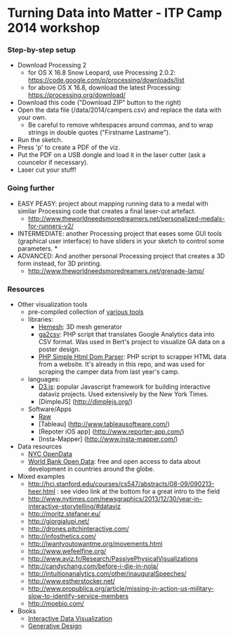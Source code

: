 # Turning Data into Matter - ITP Camp 2014 workshop

### Step-by-step setup

* Download Processing 2
  * for OS X 16.8 Snow Leopard, use Processing 2.0.2: https://code.google.com/p/processing/downloads/list
  * for above OS X 16.8, download the latest Processing: https://processing.org/download/
* Download this code ("Download ZIP" button to the right)
* Open the data file (/data/2014/campers.csv) and replace the data with your own. 
  * Be careful to remove whitespaces around commas, and to wrap strings in double quotes ("Firstname Lastname").
* Run the sketch.
* Press 'p' to create a PDF of the viz.
* Put the PDF on a USB dongle and load it in the laser cutter (ask a councelor if necessary).
* Laser cut your stuff!

### Going further

* EASY PEASY: project about mapping running data to a medal with similar Processing code that creates a final laser-cut artefact.
  * http://www.theworldneedsmoredreamers.net/personalized-medals-for-runners-v2/
* INTERMEDIATE: another Processing project that eases some GUI tools (graphical user interface) to have sliders in your sketch to control some parameters.
  * 
* ADVANCED: And another personal Processing project that creates a 3D form instead, for 3D printing.
  * http://www.theworldneedsmoredreamers.net/grenade-lamp/

### Resources

* Other visualization tools
  * pre-compiled collection of [various tools](http://selection.datavisualization.ch/)
  * libraries:
    * [Hemesh](http://www.creativeapplications.net/processing/hemesh-and-hemeshgui-processing/): 3D mesh generator
    * [ga2csv](https://github.com/bertbalcaen/ga2csv): PHP script that translates Google Analytics data into CSV format. Was used in Bert's project to visualize GA data on a poster design.
    * [PHP Simple Html Dom Parser](http://simplehtmldom.sourceforge.net/): PHP script to scrapper HTML data from a website. It's already in this repo, and was used for scraping the camper data from last year's camp.
  * languages:
    * [D3.js](http://d3js.org/): popular Javascript framework for building interactive dataviz projects. Used extensively by the New York Times.
    * [DimpleJS] (http://dimplejs.org/)
  * Software/Apps
    * [Raw](http://app.raw.densitydesign.org/) 
    * [Tableau] (http://www.tableausoftware.com/)
    * [Repoter iOS app] (http://www.reporter-app.com/)
    * [Insta-Mapper] (http://www.insta-mapper.com/)
* Data resources
  * [NYC OpenData](https://nycopendata.socrata.com/)
  * [World Bank Open Data](http://data.worldbank.org/): free and open access to data about development in countries around the globe.
* Mixed examples
  * http://hci.stanford.edu/courses/cs547/abstracts/08-09/090213-heer.html : see video link at the bottom for a great intro to the field
  * http://www.nytimes.com/newsgraphics/2013/12/30/year-in-interactive-storytelling/#dataviz
  * http://moritz.stefaner.eu/
  * http://giorgialupi.net/
  * http://drones.pitchinteractive.com/
  * http://infosthetics.com/
  * http://iwantyoutowantme.org/movements.html
  * http://www.wefeelfine.org/
  * http://www.aviz.fr/Research/PassivePhysicalVisualizations
  * http://candychang.com/before-i-die-in-nola/
  * http://intuitionanalytics.com/other/inauguralSpeeches/
  * http://www.estherstocker.net/
  * http://www.propublica.org/article/missing-in-action-us-military-slow-to-identify-service-members
  * http://moebio.com/
* Books
  * [Interactive Data Visualization](http://www.amazon.com/Interactive-Data-Visualization-Scott-Murray/dp/1449339735/ref=sr_1_1?ie=UTF8&qid=1402639190&sr=8-1&keywords=oreilly+data+visualization)
  * [Generative Design](http://www.amazon.com/Generative-Design-Visualize-Program-Processing/dp/1616890770/ref=sr_1_1?ie=UTF8&qid=1402639132&sr=8-1&keywords=generative+gestaltung)